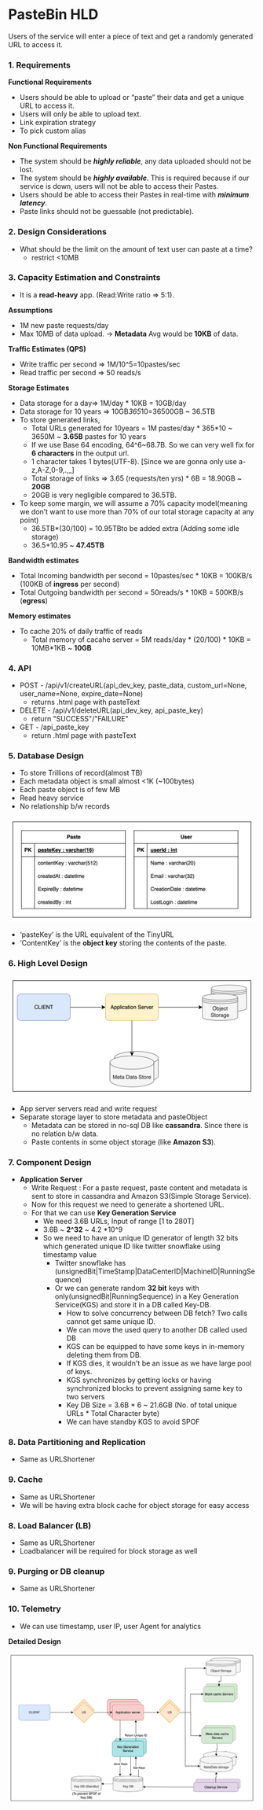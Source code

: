 # PasteBin HLD

Users of the service will enter
a piece of text and get a randomly generated URL to access it.

### 1. Requirements

**Functional Requirements**
- Users should be able to upload or “paste” their data and get a unique URL to access it. 
- Users will only be able to upload text.
- Link expiration strategy
- To pick custom alias

**Non Functional Requirements**
- The system should be **_highly reliable_**, any data uploaded should not be lost. 
- The system should be **_highly available_**. This is required because if our service is down, users
   will not be able to access their Pastes. 
- Users should be able to access their Pastes in real-time with **_minimum latency_**. 
- Paste links should not be guessable (not predictable).

### 2. Design Considerations
- What should be the limit on the amount of text user can paste at a time?
  - restrict <10MB

### 3. Capacity Estimation and Constraints
- It is a **read-heavy** app. (Read:Write ratio => 5:1).

**Assumptions**
- 1M new paste requests/day
- Max 10MB of data upload. -> **Metadata** Avg would be **10KB** of data.

**Traffic Estimates (QPS)**
- Write traffic per second => 1M/10^5=10pastes/sec
- Read traffic per second => 50 reads/s

**Storage Estimates**
- Data storage for a day=> 1M/day * 10KB = 10GB/day
- Data storage for 10 years => 10GB*365*10=36500GB ~ 36.5TB
- To store generated links, 
  - Total URLs generated for 10years = 1M pastes/day * 365*10 ~ 3650M ~ **3.65B** pastes for 10 years
  - If we use Base 64 encoding, 64^6~68.7B. So we can very well fix for **6 characters** in the output url.
  - 1 character takes 1 bytes(UTF-8). [Since we are gonna only use a-z,A-Z,0-9,.,_]
  - Total storage of links => 3.65 (requests/ten yrs) * 6B = 18.90GB ~ **20GB**
  - 20GB is very negligible compared to 36.5TB.
- To keep some margin, we will assume a 70% capacity model(meaning we don’t want to use more than 70% of our total storage capacity at any point)
  - 36.5TB*(30/100) = 10.95TBto be added extra (Adding some idle storage)
  - 36.5+10.95 ~ **47.45TB**

**Bandwidth estimates**
- Total Incoming bandwidth per second = 10pastes/sec * 10KB = 100KB/s (100KB of **ingress** per second)
- Total Outgoing bandwidth per second = 50reads/s * 10KB = 500KB/s (**egress**)

**Memory estimates**
- To cache 20% of daily traffic of reads
  - Total memory of cacahe server = 5M reads/day * (20/100) * 10KB = 10MB*1KB ~ **10GB**

### 4. API
- POST - /api/v1/createURL(api_dev_key, paste_data, custom_url=None, user_name=None,
  expire_date=None)
    - returns .html page with pasteText
- DELETE - /api/v1/deleteURL(api_dev_key, api_paste_key)
    - return "SUCCESS"/"FAILURE"
- GET - /api_paste_key
    - return .html page with pasteText

### 5. Database Design
- To store Trillions of record(almost TB)
- Each metadata object is small almost <1K (~100bytes)
- Each paste object is of few MB
- Read heavy service
- No relationship b/w records

![img.png](DB.png)

- ‘pasteKey’ is the URL equivalent of the TinyURL 
- ‘ContentKey’ is the **object key** storing the contents of the paste.

### 6. High Level Design
![img_1.png](initDesign.png)

- App server servers read and write request
- Separate storage layer to store metadata and pasteObject
  - Metadata can be stored in no-sql DB like **cassandra**. Since there is no relation b/w data.
  - Paste contents in some object storage (like **Amazon S3**).

### 7. Component Design

- **Application Server**
  - Write Request : For a paste request, paste content and metadata is sent to store in cassandra and Amazon S3(Simple Storage Service).
  - Now for this request we need to generate a shortened URL.
  - For that we can use **Key Generation Service**
    - We need 3.6B URLs, Input of range [1 to 280T]
    - 3.6B ~ **2^32** ~ 4.2 *10^9
    - So we need to have an unique ID generator of length 32 bits which generated unique ID like twitter snowflake using timestamp value
        - Twitter snowflake has (unsignedBit|TimeStamp|DataCenterID|MachineID|RunningSequence)
        - Or we can generate random **32 bit** keys with only(unsignedBit|RunningSequence) in a Key Generation Service(KGS) and store it in a DB called Key-DB.
            - How to solve concurrency between DB fetch? Two calls cannot get same unique ID.
            - We can move the used query to another DB called used DB
            - KGS can be equipped to have some keys in in-memory deleting them from DB.
            - If KGS dies, it wouldn't be an issue as we have large pool of keys.
            - KGS synchronizes by getting locks or having synchronized blocks to prevent assigning same key to two servers
            - Key DB Size = 3.6B * 6 ~ 21.6GB (No. of total unique URLs * Total Character byte)
            - We can have standby KGS to avoid SPOF
          
### 8. Data Partitioning and Replication
 - Same as URLShortener

### 9. Cache
- Same as URLShortener
- We will be having extra block cache for object storage for easy access

### 8. Load Balancer (LB)
- Same as URLShortener
- Loadbalancer will be required for block storage as well

### 9. Purging or DB cleanup
- Same as URLShortener

### 10. Telemetry
- We can use timestamp, user IP, user Agent for analytics

**Detailed Design**

![img.png](HLD.png)